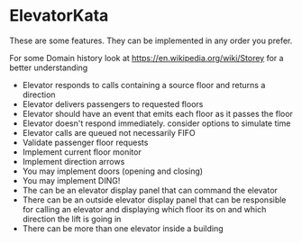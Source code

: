 # ElevatorKata
These are some features. They can be implemented in any order you prefer.

For some Domain history look at https://en.wikipedia.org/wiki/Storey for a better understanding

* Elevator responds to calls containing a source floor and returns a direction
* Elevator delivers passengers to requested floors
* Elevator should have an event that emits each floor as it passes the floor
* Elevator doesn't respond immediately. consider options to simulate time
* Elevator calls are queued not necessarily FIFO
* Validate passenger floor requests
* Implement current floor monitor
* Implement direction arrows
* You may implement doors (opening and closing)
* You may implement DING!
* The can be an elevator display panel that can command the elevator
* There can be an outside elevator display panel that can be responsible for calling an elevator and displaying which floor its on and which direction the lift is going in
* There can be more than one elevator inside a building
